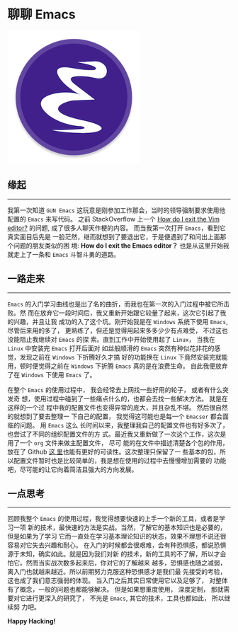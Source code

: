 # 聊聊 Emacs


![Emacs](/images/posts/talk_about_emacs/emacs_logo.png)

## 缘起
---

我第一次知道 `GUN Emacs` 这玩意是刚参加工作那会，当时的领导强制要求使用他配置的
`Emacs` 来写代码。 之前 StackOverflow 上一个
[How do I exit the Vim editor?](https://stackoverflow.com/questions/11828270/how-do-i-exit-the-vim-editor)
的问题, 成了很多人聊天作梗的内容。 而当我第一次打开 `Emacs`，看到它真实面目后先是
一脸茫然，继而就想到了要退出它，于是便遇到了和问出上面那个问题的朋友类似的困
境: **How do I exit the Emacs editor？** 也是从这里开始我就走上了一条和 `Emacs`
斗智斗勇的道路。

## 一路走来
---

`Emacs` 的入门学习曲线也是出了名的曲折，而我也在第一次的入门过程中被它所击败。然
而在放弃它一段时间后，我又重新开始跟它较量了起来，这次它引起了我的兴趣，并且让我
成功的入了这个坑。刚开始我是在 `Windows` 系统下使用 `Emacs`,  尽管后来用的多了，
更熟练了，但还是觉得用起来多多少少有点难受， 不过这也没能阻止我继续对 `Emacs` 的探
索。直到工作中开始使用起了 `Linux`， 当我在`Linux` 中安装完 `Emacs` 打开后面对
如丝般顺滑的 `Emacs` 突然有种似花非花的感觉，发现之前在 `Windows` 下折腾好久才搞
好的功能换在 `Linux` 下竟然安装完就能用，顿时便觉得之前在 `Windows` 下折腾
`Emacs` 真的是在浪费生命。 自此我便放弃了在 `Windows` 下使用 `Emacs` 了。

在整个 `Emacs` 的使用过程中， 我会经常去上网找一些好用的轮子， 或者有什么突发奇
想，使用过程中碰到了一些痛点什么的，也都会去找一些解决方法。 就是在这样的一个过
程中我的配置文件也变得异常的庞大，并且杂乱不堪。 然后很自然的就想到了要去整理一
下自己的配置， 我觉得这可能也是每一个 `Emacser` 都会面临的问题。 用 `Emacs` 这么
长时间以来，我整理我自己的配置文件也有好多次了， 也尝试了不同的组织配置文件的方
式。最近我又重新做了一次这个工作，这次是用了一个 `org` 文件来做主配置文件， 尽可
能的在文件中描述清楚各个包的作用，放在了 Github [这
里](https://github.com/yunyanan/.emacs.d)也能有更好的可读性。这次整理只保留了一
些基本的包，所以配置文件暂时也是比较简单的，我是想在使用的过程中去慢慢增加需要的
功能吧，尽可能的让它向着简洁且强大的方向发展。


## 一点思考
---

回顾我整个 `Emacs` 的使用过程，我觉得想要快速的上手一个新的工具，或者是学习一项
新的技术，最快速的方法是实战。当然，了解它的基本知识也是必要的，但是如果为了学习
它而一直处在学习基本理论知识的状态，效果不理想不说还很容易对它失去兴趣和耐心。
在入门的时候都会很艰难，会有种恐惧感，都说恐惧源于未知，确实如此。就是因为我们对新
的技术，新的工具的不了解，所以才会怕它。然而当实战次数多起来后，你对它的了解越来
越多，恐惧感也随之减弱，离入门也就越来越近。所以前期努力克服这种恐惧感才是我们最
先接受的考验，这也成了我们意志强弱的体现。 当入门之后其实日常使用它以及足够了，
对整体有了概念，一般的问题也都能够解决。 但是如果想重度使用， 深度定制， 那就需
要对它进行更深入的研究了， 不光是 `Emacs`, 其它的技术，工具也都如此， 所以继续努
力吧。

**Happy Hacking!**

